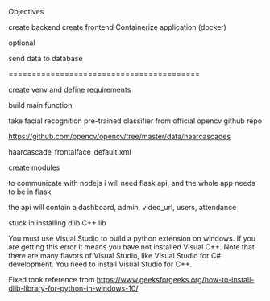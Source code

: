 Objectives

create backend 
create frontend 
Containerize application (docker)

optional 

send data to database

=========================================

create venv and define requirements

build main function 

take facial recognition pre-trained classifier from official opencv github repo

https://github.com/opencv/opencv/tree/master/data/haarcascades

haarcascade_frontalface_default.xml

create modules

to communicate with nodejs i will need flask api, and the whole app needs to be in flask 



the api will contain a dashboard, admin, video_url, users, attendance


stuck in installing dlib C++ lib

  You must use Visual Studio to build a python extension on windows.  If you
        are getting this error it means you have not installed Visual C++.  Note
        that there are many flavors of Visual Studio, like Visual Studio for C#
        development.  You need to install Visual Studio for C++.

Fixed
took reference from https://www.geeksforgeeks.org/how-to-install-dlib-library-for-python-in-windows-10/

